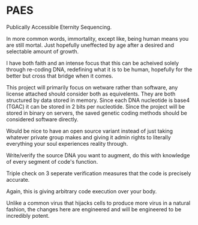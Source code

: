 # PAES
 Publically Accessible Eternity Sequencing.
 
In more common words, immortality, except like, being human means you are still mortal.  Just hopefully uneffected by age after a desired and selectable amount of growth.
 
I have both faith and an intense focus that this can be acheived solely through re-coding DNA, redefining what it is to be human, hopefully for the better but cross that bridge when it comes.

This project will primarily focus on wetware rather than software, any license attached should consider both as equivelents.  They are both structured by data stored in memory. Since each DNA nucleotide is base4 (TGAC) it can be stored in 2 bits per nucleotide.  Since the project will be stored in binary on servers, the saved genetic coding methods should be considered software directly. 

Would be nice to have an open source variant instead of just taking whatever private group makes and giving it admin rights to literally everything your soul experiences reality through.

Write/verify the source DNA you want to augment, do this with knowledge of every segment of code's function.

Triple check on 3 seperate verification measures that the code is precisely accurate.

Again, this is giving arbitrary code execution over your body.

Unlike a common virus that hijacks cells to produce more virus in a natural fashion, the changes here are engineered and will be engineered to be incredibly potent.
